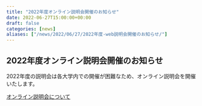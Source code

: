 ```yaml
---
title: "2022年度オンライン説明会開催のお知らせ"
date: 2022-06-27T15:00:00+00:00
draft: false
categories: [news]
aliases: ["/news/2022/06/27/2022年度-web説明会開催のお知らせ/"]
---
```

## 2022年度オンライン説明会開催のお知らせ

2022年度の説明会は各大学内での開催が困難なため、オンライン説明会を開催いたします。

[オンライン説明会について](/internship/information-session/)
